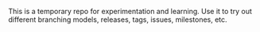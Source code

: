 This is a temporary repo for experimentation and learning. Use it to try out different branching models, releases, tags, issues, milestones, etc.